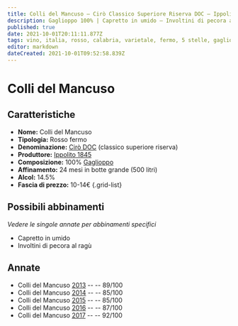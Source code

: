 ```yaml
---
title: Colli del Mancuso – Cirò Classico Superiore Riserva DOC – Ippolito 1845 – Calabria (IT) – 10-14€ – 3★-5★
description: Gaglioppo 100% | Capretto in umido – Involtini di pecora al ragù
published: true
date: 2021-10-01T20:11:11.877Z
tags: vino, italia, rosso, calabria, varietale, fermo, 5 stelle, gaglioppo, capretto in umido, 10-14€, involtini di pecora al ragù
editor: markdown
dateCreated: 2021-10-01T09:52:58.839Z
---
```


 # Colli del Mancuso

## Caratteristiche
- **Nome:** Colli del Mancuso
- **Tipologia:** Rosso fermo
- **Denominazione:** [Cirò DOC](/denominazioni/Italia/Calabria/DOC/Ciro) (classico superiore riserva)
- **Produttore:** [Ippolito 1845](/produttori/Italia/Calabria/Ippolito-1845)
- **Composizione:** 100% [Gaglioppo](/vitigni/Italia/bacca-nera/gaglioppo)
- **Affinamento:** 24 mesi in botte grande (500 litri)
- **Alcol:** 14.5%
- **Fascia di prezzo:** 10-14€
{.grid-list}



## Possibili abbinamenti
*Vedere le singole annate per abbinamenti specifici*

- Capretto in umido
- Involtini di pecora al ragù

## Annate
- Colli del Mancuso [2013](vini/Italia/Calabria/Ippolito-1845/Colli-del-Mancuso/2013) -- <span class="star-4"></span> -- 89/100
- Colli del Mancuso [2014](vini/Italia/Calabria/Ippolito-1845/Colli-del-Mancuso/2014) -- <span class="star-3"></span> -- 85/100
- Colli del Mancuso [2015](vini/Italia/Calabria/Ippolito-1845/Colli-del-Mancuso/2015) -- <span class="star-3"></span> -- 85/100
- Colli del Mancuso [2016](vini/Italia/Calabria/Ippolito-1845/Colli-del-Mancuso/2016) -- <span class="star-3"></span> -- 87/100
- Colli del Mancuso [2017](vini/Italia/Calabria/Ippolito-1845/Colli-del-Mancuso/2017) -- <span class="star-5"></span> -- 92/100
